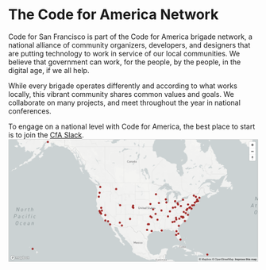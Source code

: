 # The Code for America Network

Code for San Francisco is part of the Code for America brigade network, a national alliance of community organizers, developers, and designers that are putting technology to work in service of our local communities. We believe that government can work, for the people, by the people, in the digital age, if we all help.

While every brigade operates differently and according to what works locally, this vibrant community shares common values and goals. We collaborate on many projects, and meet throughout the year in national conferences.

To engage on a national level with Code for America, the best place to start is to join the [CfA Slack](http://slack.codeforamerica.org/).<img src="../.gitbook/assets/cfa-map.png" alt="" data-size="original">
